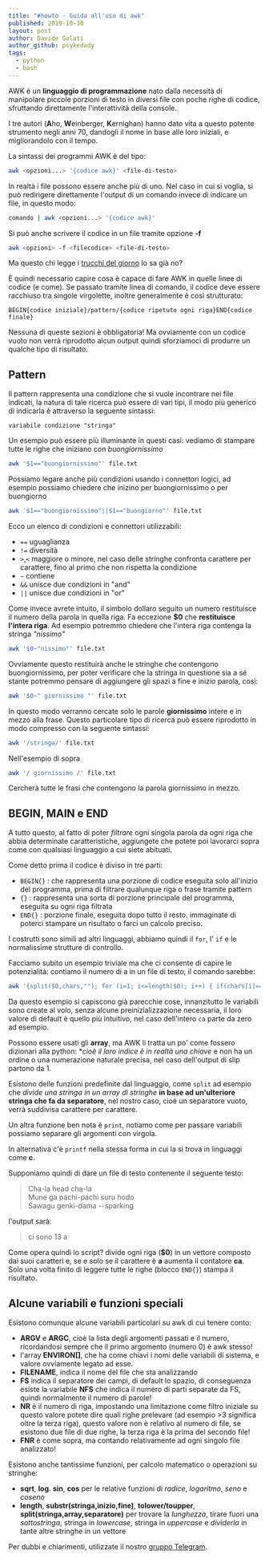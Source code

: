 ```yaml
---
title: "#howto - Guida all'uso di awk"
published: 2019-10-30
layout: post
author: Davide Galati
author_github: psykedady
tags:
  - python 
  - bash
---
```

AWK è un **linguaggio di programmazione** nato dalla necessità di manipolare piccole porzioni di testo in diversi file con poche righe di codice, sfruttando direttamente l'interattività della console. 

I tre autori (**A**ho, **W**einberger, **K**ernighan) hanno dato vita a questo potente strumento negli anni 70, dandogli il nome in base alle loro iniziali, e migliorandolo con il tempo.

La sintassi dei programmi AWK è del tipo:

```bash
awk <opzioni...> '{codice awk}' <file-di-testo>
```

In realtà i file possono essere anche più di uno. Nel caso in cui si voglia, si può redirigere direttamente l'output di un comando invece di indicare un file, in questo modo:

```bash
comando | awk <opzioni...> '{codice awk}'
```

Si può anche scrivere il codice in un file tramite opzione **-f**

```bash
awk <opzioni> -f <filecodice> <file-di-testo>
```

Ma questo chi legge i [trucchi del giorno](https://t.me/linuxpeople_feed/661) lo sa già no?

È quindi necessario capire cosa è capace di fare AWK in quelle linee di codice (e come). Se passato tramite linea di comando, il codice deve essere racchiuso tra singole virgolette, inoltre generalmente è così strutturato:

```pseudocode
BEGIN{codice iniziale}/pattern/{codice ripetuto ogni riga}END{codice finale} 
```

Nessuna di queste sezioni è obbligatoria! Ma ovviamente con un codice vuoto non verrà riprodotto alcun output quindi sforziamoci di produrre un qualche tipo di risultato. 

## Pattern

Il pattern rappresenta una condizione che si vuole incontrare nei file indicati, la natura di tale ricerca può essere di vari tipi, il modo più generico di indicarla è attraverso la seguente sintassi:

`variabile condizione "stringa"`

Un esempio può essere più illuminante in questi casi: vediamo di stampare tutte le righe che iniziano con _buongiornissimo_

```bash
awk '$1=="buongiornissimo"' file.txt
```

Possiamo legare anche più condizioni usando i connettori logici, ad esempio possiamo chiedere che inizino per buongiornissimo o per buongiorno

```bash
awk '$1=="buongiornissimo"||$1=="buongiorno"' file.txt 
```

Ecco un elenco di condizioni e connettori utilizzabili:

*   `==` uguaglianza
*   `!=` diversità
*   `>`,`<` maggiore o minore, nel caso delle stringhe confronta carattere per carattere, fino al primo che non rispetta la condizione
*   `~` contiene
*   `&&` unisce due condizioni in "and"
*   `||` unisce due condizioni in "or"

Come invece avrete intuito, il simbolo dollaro seguito un numero restituisce il numero della parola in quella riga. Fa eccezione **$0** che **restituisce l'intera riga**. Ad esempio potremmo chiedere che l'intera riga contenga la stringa _"nissimo"_

```bash
awk '$0~"nissimo"' file.txt
```

Ovviamente questo restituirà anche le stringhe che contengono buongiornissimo, per poter verificare che la stringa in questione sia a sé stante potremmo pensare di aggiungere gli spazi a fine e inizio parola, così:

```bash
awk '$0~" giornissimo "' file.txt
```

In questo modo verranno cercate solo le parole **giornissimo** intere e in mezzo alla frase. Questo particolare tipo di ricerca può essere riprodotto in modo compresso con la seguente sintassi:

```bash
awk '/stringa/' file.txt 
```

Nell'esempio di sopra

```bash
awk '/ giornissimo /' file.txt 
```

Cercherà tutte le frasi che contengono la parola giornissimo in mezzo.

## BEGIN, MAIN e END

A tutto questo, al fatto di poter _filtrare_ ogni singola parola da ogni riga che abbia determinate caratteristiche, aggiungete che potete poi lavorarci sopra come con qualsiasi linguaggio a cui siete abituati.

Come detto prima il codice è diviso in tre parti:

*   `BEGIN{}` : che rappresenta una porzione di codice eseguita solo all'inizio del programma, prima di filtrare qualunque riga o frase tramite pattern
*   `{}` : rappresenta una sorta di porzione principale del programma, eseguita su ogni riga filtrata
*   `END{}` : porzione finale, eseguita dopo tutto il resto. immaginate di poterci stampare un risultato o farci un calcolo preciso.

I costrutti sono simili ad altri linguaggi, abbiamo quindi il `for`, l' `if` e le normalissime strutture di controllo. 

Facciamo subito un esempio triviale ma che ci consente di capire le potenzialità: contiamo il numero di a in un file di testo, il comando sarebbe:

```bash
awk '{split($0,chars,""); for (i=1; i<=length($0); i++) { if(chars[i]=="a"){ ca++;}}} END { print ("ci sono",ca,"a");} ' file_di_testo.txt
```

Da questo esempio si capiscono già parecchie cose, innanzitutto le variabili sono create al volo, senza alcune preinizializzazione necessaria, il loro valore di default è quello più intuitivo, nel caso dell'intero `ca` parte da zero ad esempio.

Possono essere usati gli **array**, ma AWK li tratta un po' come fossero dizionari alla python: **cioè il loro indice è in realtà una chiave* e non ha un ordine o una numerazione naturale precisa, nel caso dell'output di slip partono da 1.

Esistono delle funzioni predefinite dal linguaggio, come `split` ad esempio che *divide una stringa in un array di stringhe* **in base ad un'ulteriore stringa che fa da separatore**,  nel nostro caso, cioè un separatore vuoto, verrà suddivisa carattere per carattere. 

Un altra funzione ben nota è `print`, notiamo come per passare variabili possiamo separare gli argomenti con virgola.

In alternativa c'è  `printf` nella stessa forma in cui la si trova in linguaggi come **c**.



Supponiamo quindi di dare un file di testo contenente il seguente testo:

> Cha-la head cha-la  
> Mune ga pachi-pachi suru hodo  
> Sawagu genki-dama --sparking

l'output sarà:

> ci sono 13 a

Come opera quindi lo script? divide ogni riga (**$0**) in un vettore composto dai suoi caratteri e, se e solo se il carattere è **a** aumenta il contatore **ca**. Solo una volta finito di leggere tutte le righe (blocco `END{}`) stampa il risultato.

## Alcune variabili e funzioni speciali

Esistono comunque alcune variabili particolari su awk di cui tenere conto:

*   **ARGV** e **ARGC**, cioè la lista degli argomenti passati e il numero, ricordandosi sempre che il primo argomento (numero 0) è awk stesso!
*   l'array **ENVIRON&#91;&#93;**, che ha come chiavi i nomi delle variabili di sistema, e valore ovviamente legato ad esse.
*   **FILENAME**, indica il nome del file che sta analizzando
*   **FS** indica il separatore dei campi, di default lo spazio, di conseguenza esiste la variabile **NFS** che indica il numero di parti separate da FS, quindi normalmente il numero di parole!
*   **NR** è il numero di riga, impostando una limitazione come filtro iniziale su questo valore potete dire quali righe prelevare (ad esempio >3 significa oltre la terza riga), questo valore non è relativo al numero di file, se esistono due file di due righe, la terza riga è la prima del secondo file!
*   **FNR** è come sopra, ma contando relativamente ad ogni singolo file analizzato!

Esistono anche tantissime funzioni, per calcolo matematico o operazioni su stringhe:

*   **sqrt**, **log**. **sin**, **cos** per le relative funzioni di _radice_, _logaritmo_, _seno_ e _coseno_
*   **length**, **substr(stringa,inizio,fine)**, **tolower/toupper**, **split(stringa,array,separatore)** per trovare la _lunghezza_, tirare fuori una _sottostringa_, stringa in _lowercase_, stringa in _uppercase_ e _dividerla_ in tante altre stringhe in un vettore



Per dubbi e chiarimenti, utilizzate il nostro [gruppo Telegram](https://t.me/linuxpeople).